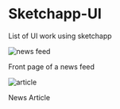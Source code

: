 # Sketchapp-UI
List of UI work using sketchapp



![news feed](https://user-images.githubusercontent.com/14809215/31132830-ced97264-a82b-11e7-97f6-c2db818db896.png)

Front page of a news feed


![article](https://user-images.githubusercontent.com/14809215/31132904-fe8c0eae-a82b-11e7-991c-31f0e45f6119.png)

News Article
